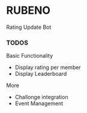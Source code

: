 # RUBENO
Rating Update Bot

### TODOS

Basic Functionality
 - Display rating per member
 - Display Leaderboard 
 
More 
 - Challonge integration
  - Event Management
